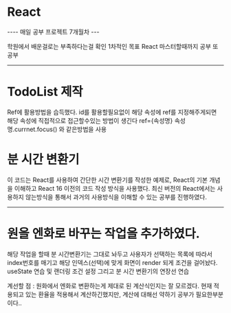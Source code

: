 # React

---- 매일 공부 프로젝트 7개월차 ---


학원에서 배운걸로는 부족하다는걸 확인
1차적인 목표 
React 마스터할때까지 공부 또 공부

----------------------------------------------------------

# TodoList 제작 

Ref에 활용방법을 습득했다.
id를 활용할필요없이 해당 속성에 ref를 지정해주게되면 해당 속성에 직접적으로 접근할수있는 방법이 생긴다
ref={속성명} 
속성명.currnet.focus() 와 같은방법을 사용


# 분 시간 변환기

이 코드는 React를 사용하여 간단한 시간 변환기를 작성한 예제로,
React의 기본 개념을 이해하고 React 16 이전의 코드 작성 방식을 사용했다.
최신 버전의 React에서는 사용하지 않는방식을 통해서 과거의 사용방식을 이해할 수 있는 공부를 진행하였다.

--------------------------------------------------------------------------------------------------------

# 원을 엔화로 바꾸는 작업을 추가하였다.

해당 작업을 할때 분 시간변환기는 그대로 놔두고 사용자가 선택하는 목록에 따라서 index번호를 매기고
해당 인덱스(선택)에 맞게 화면이 render 되게 조건을 걸어놨다.
useState 연습 및 랜더링 조건 설정 그리고 분 시간 변환기의 연장선 연습

계선할 점 : 원화에서 엔화로 변환하는게 제대로 된 계산식인지는 잘 모르겠다. 현재 적용되고 있는 환율을 적용해서 계산하긴했지만,
계산에 대해선 약하기 공부가 필요한부분이다..







